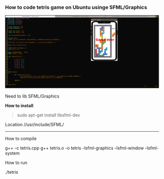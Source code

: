### How to code **tetris** game on Ubuntu usinge SFML/Graphics

![image](images/infor.png)

Need to lib SFML/Graphics

**How to install**

>sudo apt-get install libsfml-dev

Location
//usr/include/SFML/

------
How to compile

g++ -c tetris.cpp
g++ tetris.o -o tetris -lsfml-graphics -lsfml-window -lsfml-system

How to run

./tetris
